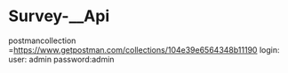 # Survey-__Api

postmancollection =https://www.getpostman.com/collections/104e39e6564348b11190
login:
user: admin
password:admin
